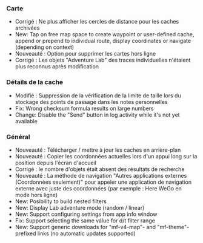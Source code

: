 
### Carte
- Corrigé : Ne plus afficher les cercles de distance pour les caches archivées
- New: Tap on free map space to create waypoint or user-defined cache, append or prepend to individual route, display coordinates or navigate (depending on context)
- Nouveauté : Option pour supprimer les cartes hors ligne
- Corrigé : Les objets "Adventure Lab" des traces individuelles n'étaient plus reconnus après modification

### Détails de la cache
- Modifié : Suppression de la vérification de la limite de taille lors du stockage des points de passage dans les notes personnelles
- Fix: Wrong checksum formula results on large numbers
- Change: Disable the "Send" button in log activity while it's not yet available

### Général
- Nouveauté : Télécharger / mettre à jour les caches en arrière-plan
- Nouveauté : Copier les coordonnées actuelles lors d'un appui long sur la position depuis l'écran d'accueil
- Corrigé : le nombre d'objets était absent des résultats de recherche
- Nouveauté : La méthode de navigation "Autres applications externes (Coordonnées seulement)" pour appeler une application de navigation externe avec juste des coordonnées (par exemple : Here WeGo en mode hors ligne)
- New: Posibility to build nested filters
- New: Display Lab adventure mode (random / linear)
- New: Support configuring settings from app info window
- Fix: Support selecting the same value for d/t filter range
- New: Support generic downloads for "mf-v4-map"- and "mf-theme"-prefixed links (no automatic updates supported)
